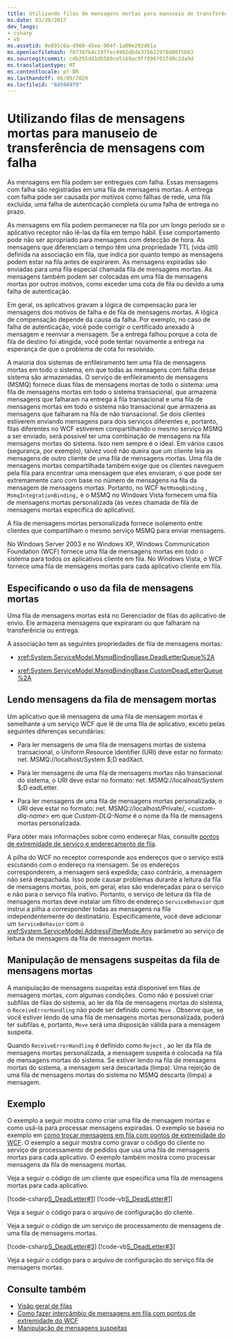 ```yaml
---
title: Utilizando filas de mensagens mortas para manuseio de transferência de mensagens com falha
ms.date: 03/30/2017
dev_langs:
- csharp
- vb
ms.assetid: 9e891c6a-d960-45ea-904f-1a00e202d61a
ms.openlocfilehash: f07397b4c10ffec4902dbde37b622978d00f5b63
ms.sourcegitcommit: cdb295dd1db589ce5169ac9ff096f01fd0c2da9d
ms.translationtype: MT
ms.contentlocale: pt-BR
ms.lasthandoff: 06/09/2020
ms.locfileid: "84594979"
---
```

# <a name="using-dead-letter-queues-to-handle-message-transfer-failures"></a>Utilizando filas de mensagens mortas para manuseio de transferência de mensagens com falha
As mensagens em fila podem ser entregues com falha. Essas mensagens com falha são registradas em uma fila de mensagens mortas. A entrega com falha pode ser causada por motivos como falhas de rede, uma fila excluída, uma falha de autenticação completa ou uma falha de entrega no prazo.  
  
 As mensagens em fila podem permanecer na fila por um longo período se o aplicativo receptor não lê-las da fila em tempo hábil. Esse comportamento pode não ser apropriado para mensagens com detecção de hora. As mensagens que diferenciam o tempo têm uma propriedade TTL (vida útil) definida na associação em fila, que indica por quanto tempo as mensagens podem estar na fila antes de expirarem. As mensagens expiradas são enviadas para uma fila especial chamada fila de mensagens mortas. As mensagens também podem ser colocadas em uma fila de mensagens mortas por outros motivos, como exceder uma cota de fila ou devido a uma falha de autenticação.  
  
 Em geral, os aplicativos gravam a lógica de compensação para ler mensagens dos motivos de falha e de fila de mensagens mortas. A lógica de compensação depende da causa da falha. Por exemplo, no caso de falha de autenticação, você pode corrigir o certificado anexado à mensagem e reenviar a mensagem. Se a entrega falhou porque a cota de fila de destino foi atingida, você pode tentar novamente a entrega na esperança de que o problema de cota foi resolvido.  
  
 A maioria dos sistemas de enfileiramento tem uma fila de mensagens mortas em todo o sistema, em que todas as mensagens com falha desse sistema são armazenadas. O serviço de enfileiramento de mensagens (MSMQ) fornece duas filas de mensagens mortas de todo o sistema: uma fila de mensagens mortas em todo o sistema transacional, que armazena mensagens que falharam na entrega à fila transacional e uma fila de mensagens mortas em todo o sistema não transacional que armazena as mensagens que falharam na fila de não transacional. Se dois clientes estiverem enviando mensagens para dois serviços diferentes e, portanto, filas diferentes no WCF estiverem compartilhando o mesmo serviço MSMQ a ser enviado, será possível ter uma combinação de mensagens na fila mensagens mortas do sistema. Isso nem sempre é o ideal. Em vários casos (segurança, por exemplo), talvez você não queira que um cliente leia as mensagens de outro cliente de uma fila de mensagens mortas. Uma fila de mensagens mortas compartilhada também exige que os clientes naveguem pela fila para encontrar uma mensagem que eles enviaram, o que pode ser extremamente caro com base no número de mensagens na fila da mensagem de mensagens mortas. Portanto, no WCF `NetMsmqBinding` , `MsmqIntegrationBinding,` e o MSMQ no Windows Vista fornecem uma fila de mensagens mortas personalizada (às vezes chamada de fila de mensagens mortas específica do aplicativo).  
  
 A fila de mensagens mortas personalizada fornece isolamento entre clientes que compartilham o mesmo serviço MSMQ para enviar mensagens.  
  
 No Windows Server 2003 e no Windows XP, Windows Communication Foundation (WCF) fornece uma fila de mensagens mortas em todo o sistema para todos os aplicativos cliente em fila. No Windows Vista, o WCF fornece uma fila de mensagens mortas para cada aplicativo cliente em fila.  
  
## <a name="specifying-use-of-the-dead-letter-queue"></a>Especificando o uso da fila de mensagens mortas  
 Uma fila de mensagens mortas está no Gerenciador de filas do aplicativo de envio. Ele armazena mensagens que expiraram ou que falharam na transferência ou entrega.  
  
 A associação tem as seguintes propriedades de fila de mensagens mortas:  
  
- <xref:System.ServiceModel.MsmqBindingBase.DeadLetterQueue%2A>  
  
- <xref:System.ServiceModel.MsmqBindingBase.CustomDeadLetterQueue%2A>  
  
## <a name="reading-messages-from-the-dead-letter-queue"></a>Lendo mensagens da fila de mensagem mortas  
 Um aplicativo que lê mensagens de uma fila de mensagem mortas é semelhante a um serviço WCF que lê de uma fila de aplicativo, exceto pelas seguintes diferenças secundárias:  
  
- Para ler mensagens de uma fila de mensagens mortas de sistema transacional, o Uniform Resource Identifier (URI) deve estar no formato: net. MSMQ://localhost/System $;D eadXact.  
  
- Para ler mensagens de uma fila de mensagens mortas não transacional do sistema, o URI deve estar no formato: net. MSMQ://localhost/System $;D eadLetter.  
  
- Para ler mensagens de uma fila de mensagens mortas personalizada, o URI deve estar no formato: net. MSMQ://localhost/Private/, \<*custom-dlq-name*> em que *Custom-DLQ-Name* é o nome da fila de mensagens mortas personalizada.  
  
 Para obter mais informações sobre como endereçar filas, consulte [pontos de extremidade de serviço e endereçamento de fila](service-endpoints-and-queue-addressing.md).  
  
 A pilha do WCF no receptor corresponde aos endereços que o serviço está escutando com o endereço na mensagem. Se os endereços corresponderem, a mensagem será expedida; caso contrário, a mensagem não será despachada. Isso pode causar problemas durante a leitura da fila de mensagens mortas, pois, em geral, elas são endereçadas para o serviço e não para o serviço fila inativo. Portanto, o serviço de leitura da fila de mensagens mortas deve instalar um filtro de endereço `ServiceBehavior` que instrui a pilha a corresponder todas as mensagens na fila independentemente do destinatário. Especificamente, você deve adicionar um `ServiceBehavior` com o <xref:System.ServiceModel.AddressFilterMode.Any> parâmetro ao serviço de leitura de mensagens da fila de mensagem mortas.  
  
## <a name="poison-message-handling-from-the-dead-letter-queue"></a>Manipulação de mensagens suspeitas da fila de mensagens mortas  
 A manipulação de mensagens suspeitas está disponível em filas de mensagens mortas, com algumas condições. Como não é possível criar subfilas de filas do sistema, ao ler da fila de mensagens mortas do sistema, o `ReceiveErrorHandling` não pode ser definido como `Move` . Observe que, se você estiver lendo de uma fila de mensagens mortas personalizada, poderá ter subfilas e, portanto, `Move` será uma disposição válida para a mensagem suspeita.  
  
 Quando `ReceiveErrorHandling` é definido como `Reject` , ao ler da fila de mensagens mortas personalizada, a mensagem suspeita é colocada na fila de mensagens mortas do sistema. Se estiver lendo na fila de mensagens mortas do sistema, a mensagem será descartada (limpa). Uma rejeição de uma fila de mensagens mortas do sistema no MSMQ descarta (limpa) a mensagem.  
  
## <a name="example"></a>Exemplo  
 O exemplo a seguir mostra como criar uma fila de mensagem mortas e como usá-la para processar mensagens expiradas. O exemplo se baseia no exemplo em [como trocar mensagens em fila com pontos de extremidade do WCF](how-to-exchange-queued-messages-with-wcf-endpoints.md). O exemplo a seguir mostra como gravar o código do cliente no serviço de processamento de pedidos que usa uma fila de mensagens mortas para cada aplicativo. O exemplo também mostra como processar mensagens da fila de mensagens mortas.  
  
 Veja a seguir o código de um cliente que especifica uma fila de mensagens mortas para cada aplicativo.  
  
 [!code-csharp[S_DeadLetter#1](../../../../samples/snippets/csharp/VS_Snippets_CFX/s_deadletter/cs/client.cs#1)]
 [!code-vb[S_DeadLetter#1](../../../../samples/snippets/visualbasic/VS_Snippets_CFX/s_deadletter/vb/client.vb#1)]  
  
 Veja a seguir o código para o arquivo de configuração do cliente.  

 Veja a seguir o código de um serviço de processamento de mensagens de uma fila de mensagens mortas.  
  
 [!code-csharp[S_DeadLetter#3](../../../../samples/snippets/csharp/VS_Snippets_CFX/s_deadletter/cs/dlservice.cs#3)]
 [!code-vb[S_DeadLetter#3](../../../../samples/snippets/visualbasic/VS_Snippets_CFX/s_deadletter/vb/dlservice.vb#3)]  
  
 Veja a seguir o código para o arquivo de configuração do serviço fila de mensagens mortas.  

## <a name="see-also"></a>Consulte também

- [Visão geral de filas](queues-overview.md)
- [Como fazer intercâmbio de mensagens em fila com pontos de extremidade do WCF](how-to-exchange-queued-messages-with-wcf-endpoints.md)
- [Manipulação de mensagens suspeitas](poison-message-handling.md)
